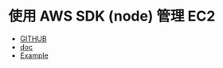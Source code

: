 # 使用 AWS SDK (node) 管理 EC2

* [GITHUB](https://github.com/aws/aws-sdk-js)
* [doc](http://docs.aws.amazon.com/AWSJavaScriptSDK/latest/AWS.html)
* [Example](http://docs.aws.amazon.com/AWSJavaScriptSDK/guide/node-examples.html)

